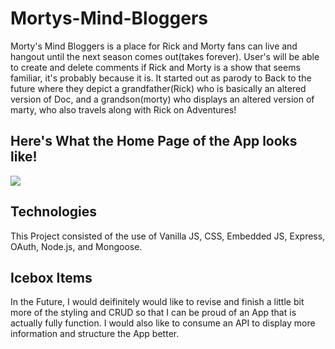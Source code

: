 # Mortys-Mind-Bloggers
Morty's Mind Bloggers is a place for Rick and Morty fans can live and hangout until the next season comes out(takes forever). User's will be able to create and delete comments 
 if Rick and Morty is a show that seems familiar, it's probably because it is. It started out as parody to Back to the future where they depict a grandfather(Rick) who is basically an altered version of Doc, and a grandson(morty) who displays an altered version of marty, who also travels along with Rick on Adventures!

## Here's What the Home Page of the App looks like!
<img src="https://i.imgur.com/D08kOF3.jpg">

## Technologies
This Project consisted of the use of Vanilla JS, CSS, Embedded JS, Express, OAuth, Node.js, and Mongoose.

## Icebox Items

In the Future, I would deifinitely would like to revise and finish a little bit more of the styling and CRUD so that I can be proud of an App that is actually fully function. I would also like to consume an API to display more information and structure the App better.


